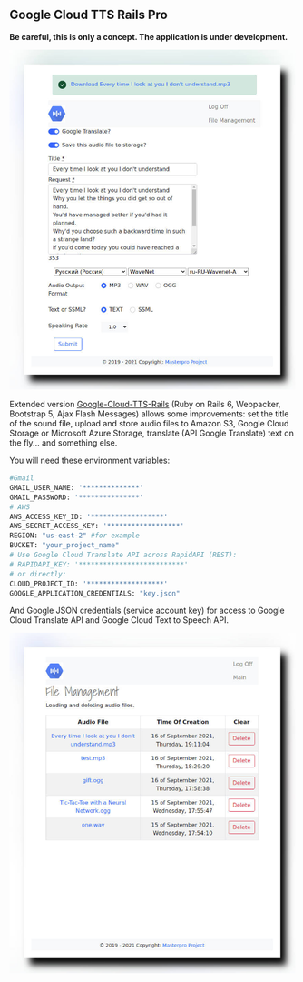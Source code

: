 ## Google Cloud TTS Rails Pro

**Be careful, this is only a concept. The application is under development.**

![Google Cloud TTS Rails Pro](https://github.com/cmirnow/Google-Cloud-Text-to-Speech-Pro/blob/master/public/images/main.jpg)

Extended version [Google-Cloud-TTS-Rails](https://github.com/cmirnow/Google-Cloud-TTS-Rails) (Ruby on Rails 6, Webpacker, Bootstrap 5, Ajax Flash Messages) allows some improvements: set the title of the sound file, upload and store audio files to Amazon S3, Google Cloud Storage or Microsoft Azure Storage, translate (API Google Translate) text on the fly... and something else.

You will need these environment variables:

```bash
#Gmail
GMAIL_USER_NAME: '**************'
GMAIL_PASSWORD: '***************'
# AWS
AWS_ACCESS_KEY_ID: '******************'
AWS_SECRET_ACCESS_KEY: '******************'
REGION: "us-east-2" #for example
BUCKET: "your_project_name"
# Use Google Cloud Translate API across RapidAPI (REST):
# RAPIDAPI_KEY: '**************************'
# or directly:
CLOUD_PROJECT_ID: '*******************'
GOOGLE_APPLICATION_CREDENTIALS: "key.json"
```

And Google JSON credentials (service account key) for access to Google Cloud Translate API and Google Cloud Text to Speech API.

![Google Cloud TTS Rails Pro](https://github.com/cmirnow/Google-Cloud-Text-to-Speech-Pro/blob/master/public/images/file_management.jpg)
